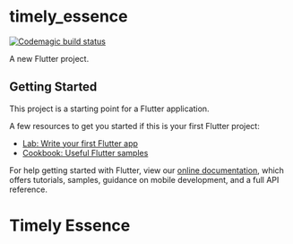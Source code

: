 # timely_essence

[![Codemagic build status](https://api.codemagic.io/apps/614774e93625bd3af2506fa1/614774e93625bd3af2506fa0/status_badge.svg)](https://codemagic.io/apps/614774e93625bd3af2506fa1/614774e93625bd3af2506fa0/latest_build)

A new Flutter project.

## Getting Started

This project is a starting point for a Flutter application.

A few resources to get you started if this is your first Flutter project:

- [Lab: Write your first Flutter app](https://flutter.dev/docs/get-started/codelab)
- [Cookbook: Useful Flutter samples](https://flutter.dev/docs/cookbook)

For help getting started with Flutter, view our
[online documentation](https://flutter.dev/docs), which offers tutorials,
samples, guidance on mobile development, and a full API reference.
# Timely Essence
